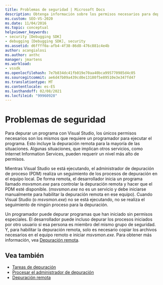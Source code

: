 ```yaml
---
title: Problemas de seguridad | Microsoft Docs
description: Obtenga información sobre los permisos necesarios para depurar un programa con Visual Studio, incluida la depuración remota y las situaciones en las que participan otros servicios.
ms.custom: SEO-VS-2020
ms.date: 11/04/2016
ms.topic: conceptual
helpviewer_keywords:
- security [Debugging SDK]
- debugging [Debugging SDK], security
ms.assetid: d6ffff0a-afb4-4f38-86d8-476c881c4e4b
author: acangialosi
ms.author: anthc
manager: jmartens
ms.workload:
- vssdk
ms.openlocfilehash: 7e7b834dc41fb019e70aa40bca995770985d4c05
ms.sourcegitcommit: ae6d47b09a439cd0e13180f5e89510e3e347fd47
ms.translationtype: MT
ms.contentlocale: es-ES
ms.lasthandoff: 02/08/2021
ms.locfileid: "99960928"
---
```

# <a name="security-issues"></a>Problemas de seguridad
Para depurar un programa con Visual Studio, los únicos permisos necesarios son los mismos que requiere un programador para ejecutar el programa. Esto incluye la depuración remota para la mayoría de las situaciones. Algunas situaciones, que implican otros servicios, como Internet Information Services, pueden requerir un nivel más alto de permisos.

 Mientras Visual Studio se está ejecutando, el administrador de depuración de proceso (PDM) realiza un seguimiento de los procesos de depuración en el equipo local. De forma remota, el desarrollador inicia un programa llamado *msvsmon.exe* para controlar la depuración remota y hacer que el PDM esté disponible. (*msvsmon.exe* no es un servicio y debe iniciarse manualmente para habilitar la depuración remota en ese equipo). Cuando Visual Studio (o *msvsmon.exe*) no se está ejecutando, no se realiza el seguimiento de ningún proceso para la depuración.

 Un programador puede depurar programas que han iniciado sin permisos especiales. El desarrollador puede incluso depurar los procesos iniciados por otro usuario si esa persona es miembro del mismo grupo de seguridad. Y, para habilitar la depuración remota, solo es necesario copiar los archivos necesarios en el equipo remoto e iniciar *msvsmon.exe*. Para obtener más información, vea [Depuración remota](../../debugger/remote-debugging.md).

## <a name="see-also"></a>Vea también
- [Tareas de depuración](../../extensibility/debugger/debugging-tasks.md)
- [Procesar el administrador de depuración](../../extensibility/debugger/process-debug-manager.md)
- [Depuración remota](../../debugger/remote-debugging.md)
